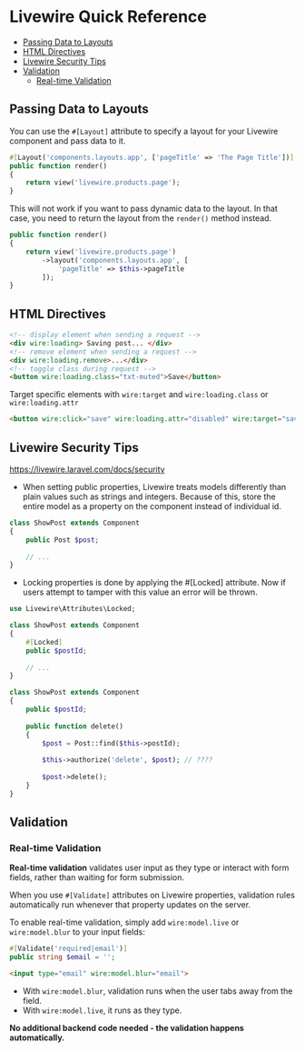 # Livewire Quick Reference

- [Passing Data to Layouts](#passing-data-to-layouts)
- [HTML Directives](#html-directives)
- [Livewire Security Tips](#livewire-security-tips)
- [Validation](#validation)
    - [Real-time Validation](#real-time-validation)

## Passing Data to Layouts

You can use the `#[Layout]` attribute to specify a layout for your Livewire
component and pass data to it.

```php +torchlight-php
#[Layout('components.layouts.app', ['pageTitle' => 'The Page Title'])]
public function render()
{
    return view('livewire.products.page');
}
```

This will not work if you want to pass dynamic data to the layout. In that case, you
need to return the layout from the `render()` method instead.

```php +torchlight-php
public function render()
{
    return view('livewire.products.page')
        ->layout('components.layouts.app', [
            'pageTitle' => $this->pageTitle
        ]);
}
```
## HTML Directives

```html
<!-- display element when sending a request -->
<div wire:loading> Saving post... </div>
<!-- remove element when sending a request -->
<div wire:loading.remove>...</div>
<!-- toggle class during request -->
<button wire:loading.class="txt-muted">Save</button>
```

Target specific elements with `wire:target` and `wire:loading.class` or `wire:loading.attr`

```html
<button wire:click="save" wire:loading.attr="disabled" wire:target="save">Save</button>
```

## Livewire Security Tips

https://livewire.laravel.com/docs/security


- When setting public properties, Livewire treats models differently than plain values such as
  strings and integers. Because of this, store the entire model as a property on the component
  instead of individual id.

```php +torchlight-php
class ShowPost extends Component
{
    public Post $post;
 
    // ...
}
```

- Locking properties is done by applying the #[Locked] attribute. Now if users attempt to tamper
  with this value an error will be thrown.

```php +torchlight-php
use Livewire\Attributes\Locked;

class ShowPost extends Component
{
    #[Locked]
    public $postId;
 
    // ...
}
```



```php +torchlight-php
class ShowPost extends Component
{
    public $postId;
 
    public function delete()
    {
        $post = Post::find($this->postId);
 
        $this->authorize('delete', $post); // ????
 
        $post->delete();
    }
}
```

## Validation

### Real-time Validation

**Real-time validation** validates user input as they type or interact with form
fields, rather than waiting for form submission.

When you use `#[Validate]` attributes on Livewire properties, validation rules
automatically run whenever that property updates on the server.

To enable real-time validation, simply add `wire:model.live` or
`wire:model.blur` to your input fields:

```php +torchlight-php
#[Validate('required|email')]
public string $email = '';
```

```html +torchlight-html
<input type="email" wire:model.blur="email">
```

- With `wire:model.blur`, validation runs when the user tabs away from the
  field.
- With `wire:model.live`, it runs as they type.

**No additional backend code needed - the validation happens automatically.**


